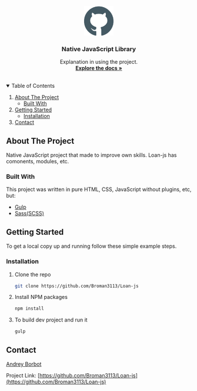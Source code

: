 <!-- PROJECT LOGO -->
<br />
<p align="center">
  <a title="Library-js" href="https://github.com/Broman3113/Loan-js">
    <img src="/github.svg" alt="Logo" width="80" height="80">
  </a>

<h3 align="center">Native JavaScript Library</h3>

  <p align="center">
    Explanation in using the project.
    <br />
    <a href="https://github.com/Broman3113/Loan-js"><strong>Explore the docs »</strong></a>
    <br />
    <br />
  </p>



<!-- TABLE OF CONTENTS -->
<details open="open">
  <summary>Table of Contents</summary>
  <ol>
    <li>
      <a href="#about-the-project">About The Project</a>
      <ul>
        <li><a href="#built-with">Built With</a></li>
      </ul>
    </li>
    <li>
      <a href="#getting-started">Getting Started</a>
      <ul>
        <li><a href="#installation">Installation</a></li>
      </ul>
    </li>
    <li><a href="#contact">Contact</a></li>
  </ol>
</details>



<!-- ABOUT THE PROJECT -->

## About The Project

Native JavaScript project that made to improve own skills. Loan-js has comonents, modules, etc.

### Built With

This project was written in pure HTML, CSS, JavaScript without plugins, etc, but:

* [Gulp](https://gulpjs.com)
* [Sass(SCSS)](https://sass-scss.ru/guide/)

<!-- GETTING STARTED -->

## Getting Started

To get a local copy up and running follow these simple example steps.

### Installation

1. Clone the repo
   ```sh
   git clone https://github.com/Broman3113/Loan-js
   ```
2. Install NPM packages
   ```sh
   npm install
   ```
3. To build dev project and run it
   ```sh
   gulp
   ```

## Contact

[Andrey Borbot](https://github.com/Broman3113)

Project Link: [https://github.com/Broman3113/Loan-js](https://github.com/Broman3113/Loan-js)
